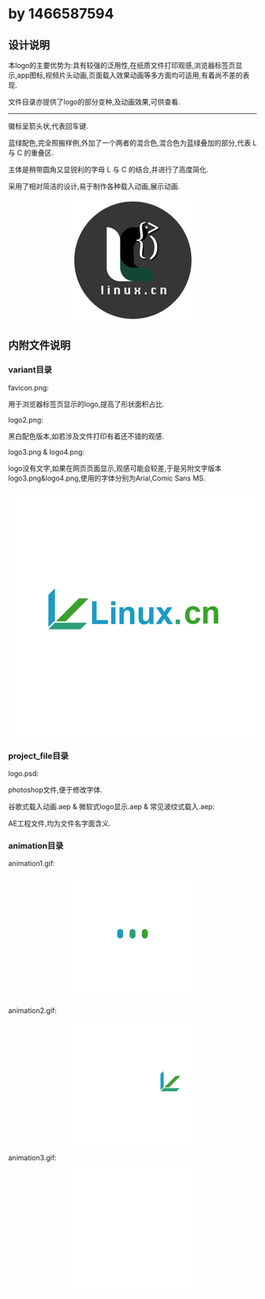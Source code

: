 # by 1466587594

## 设计说明

本logo的主要优势为:具有较强的泛用性,在纸质文件打印观感,浏览器标签页显示,app图标,视频片头动画,页面载入效果动画等多方面均可适用,有着尚不差的表现.

文件目录亦提供了logo的部分变种,及动画效果,可供查看.

---

徽标呈箭头状,代表回车键.

蓝绿配色,完全照搬样例,外加了一个两者的混合色,混合色为蓝绿叠加的部分,代表 L 与 C 的重叠区.

主体是稍带圆角又显锐利的字母 L 与 C 的结合,并进行了高度简化.

采用了相对简洁的设计,易于制作各种载入动画,展示动画.

<p align="center">
<img src="logo.png" width="250px" height="250px">
</p>

## 内附文件说明

### variant目录

favicon.png:

用于浏览器标签页显示的logo,提高了形状面积占比.

logo2.png:

黑白配色版本,如若涉及文件打印有着还不错的观感.

logo3.png & logo4.png:

logo没有文字,如果在网页页面显示,观感可能会较差,于是另附文字版本logo3.png&logo4.png,使用的字体分别为Arial,Comic Sans MS.

<p align="center">
<img src="variant/logo3.png">
</p>

### project_file目录

logo.psd:

photoshop文件,便于修改字体.

谷歌式载入动画.aep & 微软式logo显示.aep & 常见波纹式载入.aep:

AE工程文件,均为文件名字面含义.

### animation目录

animation1.gif:

<p align="center">
<img src="animation/animation1.gif" width="250px" height="250px">
</p>

animation2.gif:

<p align="center">
<img src="animation/animation2.gif" width="250px" height="250px">
</p>
animation3.gif:

<p align="center">
<img src="animation/animation3.gif" width="250px" height="250px">
</p>
